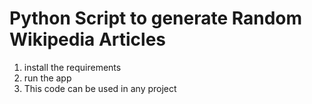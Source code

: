 # Python Script to generate Random Wikipedia Articles
  1. install the requirements
  1. run the app
  1. This code can be used in any project

